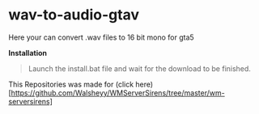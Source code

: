 # wav-to-audio-gtav

Here your can convert .wav files to 16 bit mono for gta5

**Installation**

> Launch the install.bat file and wait for the download to be finished.

This Repositories was made for (click here)[https://github.com/Walsheyy/WMServerSirens/tree/master/wm-serversirens]
